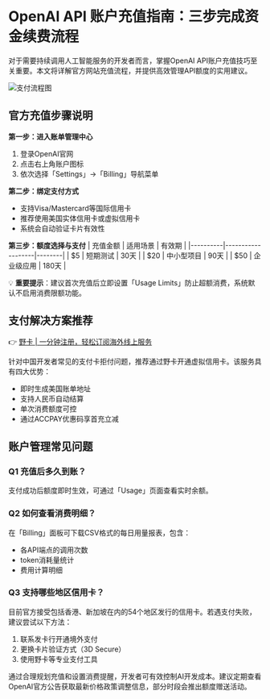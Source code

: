 # OpenAI API 账户充值指南：三步完成资金续费流程

对于需要持续调用人工智能服务的开发者而言，掌握OpenAI API账户充值技巧至关重要。本文将详解官方网站充值流程，并提供高效管理API额度的实用建议。

![支付流程图](https://askai.glarity.app/img/document-copy.svg)

## 官方充值步骤说明

**第一步：进入账单管理中心**
1. 登录OpenAI官网
2. 点击右上角账户图标
3. 依次选择「Settings」→「Billing」导航菜单

**第二步：绑定支付方式**
- 支持Visa/Mastercard等国际信用卡
- 推荐使用美国实体信用卡或虚拟信用卡
- 系统会自动验证卡片有效性

**第三步：额度选择与支付**
| 充值金额 | 适用场景          | 有效期 |
|----------|-------------------|--------|
| $5       | 短期测试          | 30天   |
| $20      | 中小型项目        | 90天   |
| $50      | 企业级应用        | 180天  |

💡 **重要提示**：建议首次充值后立即设置「Usage Limits」防止超额消费，系统默认不启用消费限额功能。

## 支付解决方案推荐
👉 [野卡 | 一分钟注册，轻松订阅海外线上服务](https://bbtdd.com/yeka)

针对中国开发者常见的支付卡拒付问题，推荐通过野卡开通虚拟信用卡。该服务具有四大优势：
- 即时生成美国账单地址
- 支持人民币自动结算
- 单次消费额度可控
- 通过ACCPAY优惠码享首充立减

## 账户管理常见问题

### Q1 充值后多久到账？
支付成功后额度即时生效，可通过「Usage」页面查看实时余额。

### Q2 如何查看消费明细？
在「Billing」面板可下载CSV格式的每日用量报表，包含：
- 各API端点的调用次数
- token消耗量统计
- 费用计算明细

### Q3 支持哪些地区信用卡？
目前官方接受包括香港、新加坡在内的54个地区发行的信用卡。若遇支付失败，建议尝试以下方法：
1. 联系发卡行开通境外支付
2. 更换卡片验证方式（3D Secure）
3. 使用野卡等专业支付工具

通过合理规划充值和设置消费提醒，开发者可有效控制AI开发成本。建议定期查看OpenAI官方公告获取最新价格政策调整信息，部分时段会推出额度赠送活动。